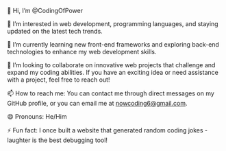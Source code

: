 
👋 Hi, I’m @CodingOfPower

👀 I’m interested in web development, programming languages, and staying updated on the latest tech trends.

🌱 I’m currently learning new front-end frameworks and exploring back-end technologies to enhance my web development skills.

💞️ I’m looking to collaborate on innovative web projects that challenge and expand my coding abilities. If you have an exciting idea or need assistance with a project, feel free to reach out!

📫 How to reach me: You can contact me through direct messages on my GitHub profile, or you can email me at nowcoding6@gmail.com.

😄 Pronouns: He/Him

⚡ Fun fact: I once built a website that generated random coding jokes - laughter is the best debugging tool!

<!---
CodingOfPower/CodingOfPower is a ✨ special ✨ repository because its `README.md` (this file) appears on your GitHub profile.
You can click the Preview link to take a look at your changes.
--->
